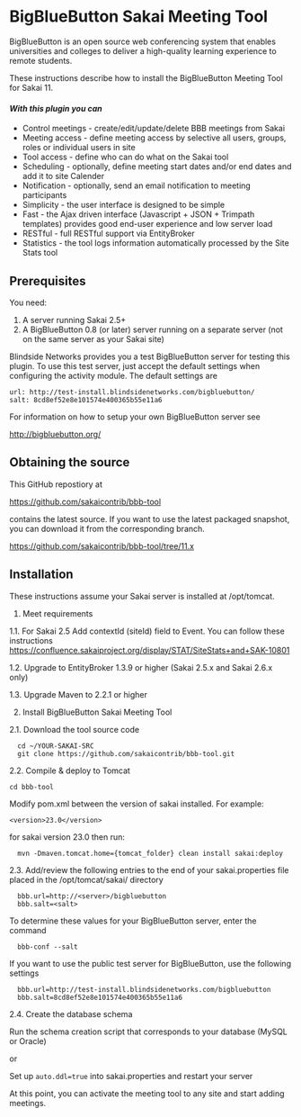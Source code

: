 # BigBlueButton Sakai Meeting Tool
BigBlueButton is an open source web conferencing system that enables universities and colleges to deliver a high-quality learning experience to remote students.

These instructions describe how to install the BigBlueButton Meeting Tool for Sakai 11.

#### *With this plugin you can*
- Control meetings - create/edit/update/delete BBB meetings from Sakai
- Meeting access - define meeting access by selective all users, groups, roles or individual users in site
- Tool access - define who can do what on the Sakai tool
- Scheduling - optionally, define meeting start dates and/or end dates and add it to site Calender
- Notification - optionally, send an email notification to meeting participants
- Simplicity - the user interface is designed to be simple
- Fast - the Ajax driven interface (Javascript + JSON + Trimpath templates) provides good end-user experience and low server load
- RESTful - full RESTful support via EntityBroker
- Statistics - the tool logs information automatically processed by the Site Stats tool

## Prerequisites
You need:

1. A server running Sakai 2.5+
2. A BigBlueButton 0.8 (or later) server running on a separate server (not on the same server as your Sakai site)
	
Blindside Networks provides you a test BigBlueButton server for testing this plugin.  To use this test server, just accept the default settings when configuring the activity module.  The default settings are
```
url: http://test-install.blindsidenetworks.com/bigbluebutton/
salt: 8cd8ef52e8e101574e400365b55e11a6
```
For information on how to setup your own BigBlueButton server see

http://bigbluebutton.org/
   
## Obtaining the source
This GitHub repostiory at

https://github.com/sakaicontrib/bbb-tool

contains the latest source.  If you want to use the latest packaged snapshot, you can download it from the corresponding branch.

https://github.com/sakaicontrib/bbb-tool/tree/11.x

## Installation
These instructions assume your Sakai server is installed at /opt/tomcat.

1.  Meet requirements

  1.1. For Sakai 2.5 Add contextId (siteId) field to Event. You can follow these instructions https://confluence.sakaiproject.org/display/STAT/SiteStats+and+SAK-10801

  1.2. Upgrade to EntityBroker 1.3.9 or higher (Sakai 2.5.x and Sakai 2.6.x only)

  1.3. Upgrade Maven to 2.2.1 or higher


2.  Install BigBlueButton Sakai Meeting Tool

  2.1. Download the tool source code
  ```
    cd ~/YOUR-SAKAI-SRC         
    git clone https://github.com/sakaicontrib/bbb-tool.git
  ```

  2.2. Compile & deploy to Tomcat
```
cd bbb-tool
```
Modify pom.xml between <parent> </parent> the version of sakai installed.
For example:
```
<version>23.0</version>
```
for sakai version 23.0
then run:
  ```
    mvn -Dmaven.tomcat.home={tomcat_folder} clean install sakai:deploy
  ```

  2.3. Add/review the following entries to the end of your sakai.properties file placed in the /opt/tomcat/sakai/ directory
  ```
    bbb.url=http://<server>/bigbluebutton
    bbb.salt=<salt>
  ```   
  To determine these values for your BigBlueButton server, enter the command
  ```
    bbb-conf --salt
  ```
  If you want to use the public test server for BigBlueButton, use the following settings 
  ```
    bbb.url=http://test-install.blindsidenetworks.com/bigbluebutton   
    bbb.salt=8cd8ef52e8e101574e400365b55e11a6
  ```

  2.4. Create the database schema

  Run the schema creation script that corresponds to your database (MySQL or Oracle)
    
  or
    
  Set up `auto.ddl=true` into sakai.properties and restart your server  


At this point, you can activate the meeting tool to any site and start adding meetings.
